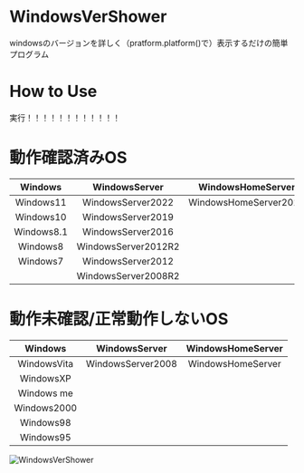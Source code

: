 # WindowsVerShower
windowsのバージョンを詳しく（pratform.platform()で）表示するだけの簡単プログラム

# How to Use
実行！！！！！！！！！！！！

# 動作確認済みOS
|Windows       |WindowsServer      |WindowsHomeServer    |
|:------------:|:-----------------:|:-------------------:|
|Windows11     |WindowsServer2022  |WindowsHomeServer2011|
|Windows10     |WindowsServer2019  |                     |
|Windows8.1    |WindowsServer2016  |                     |
|Windows8      |WindowsServer2012R2|                     |
|Windows7      |WindowsServer2012  |                     |
|              |WindowsServer2008R2|                     |

# 動作未確認/正常動作しないOS
|Windows         |WindowsServer       |WindowsHomeServer  |
|:--------------:|:------------------:|:-----------------:|
|WindowsVita     |WindowsServer2008   |WindowsHomeServer  |
|WindowsXP       |                    |                   |
|Windows me      |                    |                   |
|Windows2000     |                    |                   |
|Windows98       |                    |                   |
|Windows95       |                    |                   |

![WindowsVerShower](https://user-images.githubusercontent.com/63937252/201625714-7035f9af-7d5e-48b8-ae26-f3cfe5591f08.png)
